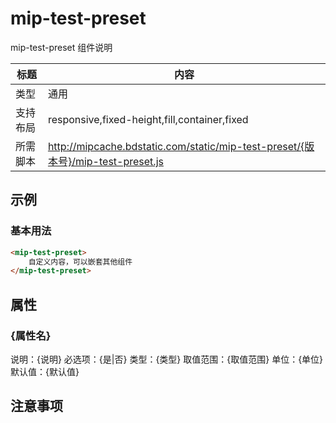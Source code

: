 # mip-test-preset

mip-test-preset 组件说明

标题|内容
----|----
类型|通用
支持布局|responsive,fixed-height,fill,container,fixed
所需脚本|http://mipcache.bdstatic.com/static/mip-test-preset/{版本号}/mip-test-preset.js

## 示例

### 基本用法
```html
<mip-test-preset>
    自定义内容，可以嵌套其他组件
</mip-test-preset>
```

## 属性

### {属性名}

说明：{说明}
必选项：{是|否}
类型：{类型}
取值范围：{取值范围}
单位：{单位}
默认值：{默认值}

## 注意事项

